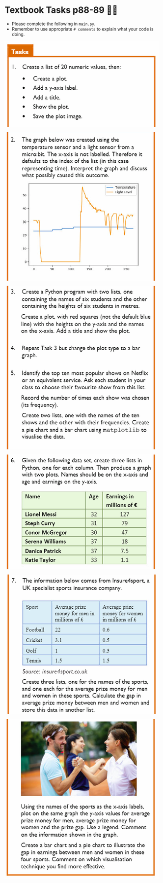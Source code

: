 # Textbook Tasks p88-89 👨‍💻

- Please complete the following in `main.py`.
- Remember to use appropriate `# comments` to explain what your code is doing.

![image](image.png)

![image](image_2.png)

![image](image_3.png)

![image](image_4.png)

![image](image_5.png)

![image](image_6.png)


  
